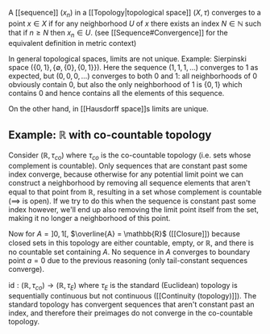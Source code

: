 A [[sequence]] $(x_n)$ in a [[Topology|topological space]] $(X, \tau)$
converges to a point $x \in X$
if for any neighborhood $U$ of $x$ there exists an index $N \in \mathbb{N}$
such that if $n \geq N$ then $x_n \in U$.
(see [[Sequence#Convergence]] for the equivalent definition in metric context)

In general topological spaces, limits are not unique.
Example: Sierpinski space $(\{0,1\}, \{\emptyset, \{0\}, \{0,1\}\})$.
Here the sequence $(1, 1, 1, \dots)$ converges to 1 as expected,
but $(0, 0, 0, \dots)$ converges to both 0 and 1:
all neighborhoods of 0 obviously contain 0,
but also the only neighborhood of 1 is $\{0, 1\}$
which contains 0 and hence contains all the elements of this sequence.

On the other hand, in [[Hausdorff space]]s limits are unique.

## Example: $\mathbb{R}$ with co-countable topology

Consider $(\mathbb{R}, \tau_{co})$ where $\tau_{co}$ is the co-countable topology
(i.e. sets whose complement is countable).
Only sequences that are constant past some index converge,
because otherwise for any potential limit point we can construct a neighborhood
by removing all sequence elements that aren't equal to that point from $\mathbb{R}$,
resulting in a set whose complement is countable ($\implies$ is open).
If we try to do this when the sequence is constant past some index however,
we'll end up also removing the limit point itself from the set,
making it no longer a neighborhood of this point.

Now for $A = ]0, 1[$, $\overline{A} = \mathbb{R}$ ([[Closure]])
because closed sets in this topology are either countable, empty, or $\mathbb{R}$,
and there is no countable set containing $A$.
No sequence in $A$ converges to boundary point $a = 0$
due to the previous reasoning (only tail-constant sequences converge).

$\text{id} : (\mathbb{R}, \tau_{co}) \rightarrow (\mathbb{R}, \tau_E)$ where $\tau_E$ is the standard (Euclidean) topology
is sequentially continuous but not continuous ([[Continuity (topology)]]).
The standard topology has convergent sequences that aren't constant past an index,
and therefore their preimages do not converge in the co-countable topology.
